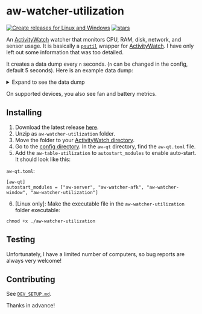 # aw-watcher-utilization
[![Create releases for Linux and Windows](https://github.com/Alwinator/aw-watcher-utilization/actions/workflows/build-release.yml/badge.svg)](https://github.com/Alwinator/aw-watcher-utilization/actions/workflows/build-release.yml)
[![stars](https://img.shields.io/github/stars/Alwinator/aw-watcher-utilization)](https://github.com/Alwinator/aw-watcher-utilization)

An [ActivityWatch](https://github.com/ActivityWatch/activitywatch) watcher that monitors CPU, RAM, disk, network, and sensor usage. It is basically a [`psutil`](https://github.com/giampaolo/psutil) wrapper for [ActivityWatch](https://github.com/ActivityWatch/activitywatch). I have only left out some information that was too detailed.

It creates a data dump every `n` seconds. (`n` can be changed in the config, default 5 seconds). Here is an example data dump:
<details>
<summary>Expand to see the data dump</summary>
<pre>
{
  "cpu": {
    "times": {
      "user": 1322.13,
      "nice": 8.4,
      "system": 295.14,
      "idle": 70291.32,
      "iowait": 88.89,
      "irq": 0.0,
      "softirq": 46.51,
      "steal": 0.0,
      "guest": 0.0
    },
    "times_percent": {
      "user": 8.0,
      "nice": 0.0,
      "system": 1.8,
      "idle": 88.5,
      "iowait": 0.9,
      "irq": 0.0,
      "softirq": 0.9,
      "steal": 0.0,
      "guest": 0.0
    },
    "percent": [
      1.0,
      7.0,
      2.0,
      1.0,
      2.0,
      1.0,
      0.0,
      1.0,
      0.0,
      1.0,
      4.0,
      9.1,
      2.9,
      1.0,
      0.0,
      1.0,
      1.0,
      0.0,
      0.0,
      1.0,
      2.0,
      0.0,
      1.0,
      0.0
    ],
    "count_logical": 24,
    "count": 12,
    "stats": {
      "ctx_switches": 37394300,
      "interrupts": 17828493,
      "soft_interrupts": 5348055,
      "syscalls": 0
    },
    "freq": {
      "current": 2511.235,
      "min": 2200.0,
      "max": 3700.0
    },
    "loadavg": [
      0.41,
      0.4,
      0.45
    ]
  },
  "memory": {
    "virtual": {
      "total": 33646522368,
      "available": 25273651200,
      "percent": 24.9,
      "used": 7725912064,
      "free": 20975898624,
      "active": 2285453312,
      "inactive": 9401901056,
      "buffers": 254865408,
      "cached": 4689846272,
      "shared": 196804608
    },
    "swap": {
      "total": 17179865088,
      "used": 0,
      "free": 17179865088,
      "percent": 0.0,
      "sin": 0,
      "sout": 0
    }
  },
  "disk": {
    "usage": {
      "total": 1967397240832,
      "used": 179485396992,
      "free": 1687902023680,
      "percent": 9.6
    },
    "io_counters": {
      "read_count": 106909,
      "write_count": 82554,
      "read_bytes": 4226650624,
      "write_bytes": 1836332032,
      "read_time": 14305,
      "write_time": 106840,
      "read_merged_count": 30221,
      "write_merged_count": 83702,
      "busy_time": 141588
    }
  },
  "network": {
    "io_counters": {
      "lo": {
        "bytes_sent": 3811967,
        "bytes_recv": 3811967,
        "packets_sent": 33176,
        "packets_recv": 33176,
        "errin": 0,
        "errout": 0,
        "dropin": 0,
        "dropout": 0
      },
      "enp39s0": {
        "bytes_sent": 7710002,
        "bytes_recv": 101937768,
        "packets_sent": 62853,
        "packets_recv": 90218,
        "errin": 0,
        "errout": 0,
        "dropin": 972,
        "dropout": 0
      },
      "wlo1": {
        "bytes_sent": 781046,
        "bytes_recv": 987573,
        "packets_sent": 5576,
        "packets_recv": 5028,
        "errin": 0,
        "errout": 0,
        "dropin": 23,
        "dropout": 0
      },
      "br-b9a41ca7844a": {
        "bytes_sent": 0,
        "bytes_recv": 0,
        "packets_sent": 0,
        "packets_recv": 0,
        "errin": 0,
        "errout": 0,
        "dropin": 0,
        "dropout": 0
      },
      "br-303b82cbab45": {
        "bytes_sent": 0,
        "bytes_recv": 0,
        "packets_sent": 0,
        "packets_recv": 0,
        "errin": 0,
        "errout": 0,
        "dropin": 0,
        "dropout": 0
      },
      "docker0": {
        "bytes_sent": 0,
        "bytes_recv": 0,
        "packets_sent": 0,
        "packets_recv": 0,
        "errin": 0,
        "errout": 0,
        "dropin": 0,
        "dropout": 0
      },
      "vmnet1": {
        "bytes_sent": 0,
        "bytes_recv": 0,
        "packets_sent": 499,
        "packets_recv": 0,
        "errin": 0,
        "errout": 0,
        "dropin": 0,
        "dropout": 0
      },
      "vmnet8": {
        "bytes_sent": 0,
        "bytes_recv": 0,
        "packets_sent": 501,
        "packets_recv": 0,
        "errin": 0,
        "errout": 0,
        "dropin": 0,
        "dropout": 0
      }
    },
    "net_if_stats": {
      "lo": {
        "isup": true,
        "duplex": 0,
        "speed": 0,
        "mtu": 65536
      },
      "enp39s0": {
        "isup": true,
        "duplex": 2,
        "speed": 1000,
        "mtu": 1500
      },
      "wlo1": {
        "isup": true,
        "duplex": 0,
        "speed": 0,
        "mtu": 1500
      },
      "br-b9a41ca7844a": {
        "isup": false,
        "duplex": 0,
        "speed": 65535,
        "mtu": 1500
      },
      "br-303b82cbab45": {
        "isup": false,
        "duplex": 0,
        "speed": 65535,
        "mtu": 1500
      },
      "docker0": {
        "isup": false,
        "duplex": 0,
        "speed": 65535,
        "mtu": 1500
      },
      "vmnet1": {
        "isup": true,
        "duplex": 0,
        "speed": 0,
        "mtu": 1500
      },
      "vmnet8": {
        "isup": true,
        "duplex": 0,
        "speed": 0,
        "mtu": 1500
      }
    }
  },
  "sensors": {
    "temperatures": {
      "nvme": [
        {
          "label": "Composite",
          "current": 39.85,
          "high": 81.85,
          "critical": 84.85
        },
        {
          "label": "Sensor 1",
          "current": 39.85,
          "high": 65261.85,
          "critical": 65261.85
        },
        {
          "label": "Sensor 2",
          "current": 44.85,
          "high": 65261.85,
          "critical": 65261.85
        },
        {
          "label": "Composite",
          "current": 38.85,
          "high": 81.85,
          "critical": 84.85
        },
        {
          "label": "Sensor 1",
          "current": 38.85,
          "high": 65261.85,
          "critical": 65261.85
        },
        {
          "label": "Sensor 2",
          "current": 45.85,
          "high": 65261.85,
          "critical": 65261.85
        }
      ],
      "k10temp": [
        {
          "label": "Tctl",
          "current": 45.75,
          "high": null,
          "critical": null
        },
        {
          "label": "Tdie",
          "current": 45.75,
          "high": null,
          "critical": null
        }
      ],
      "iwlwifi_1": [
        {
          "label": "",
          "current": 38.0,
          "high": null,
          "critical": null
        }
      ]
    },
    "fans": {}
  },
  "other": {
    "users": [
      {
        "name": "alwin",
        "terminal": ":1",
        "host": ":1",
        "started": 1629982080.0,
        "pid": 11504
      }
    ],
    "boot_time": 1629980632.0
  }
}
</pre>
</details>

On supported devices, you also see fan and battery metrics.

## Installing
1. Download the latest release [here](https://github.com/Alwinator/aw-watcher-utilization/releases).
2. Unzip as `aw-watcher-utilization` folder.
3. Move the folder to your [ActivityWatch directory](https://docs.activitywatch.net/en/latest/directories.html#data).
4. Go to the [config directory](https://docs.activitywatch.net/en/latest/directories.html#config). In the `aw-qt` directory, find the `aw-qt.toml` file.
5. Add the `aw-table-utilization` to `autostart_modules` to enable auto-start. It should look like this:

`aw-qt.toml`:
```
[aw-qt]
autostart_modules = ["aw-server", "aw-watcher-afk", "aw-watcher-window", "aw-watcher-utilization"]
```
6. [Linux only]: Make the executable file in the `aw-watcher-utilization` folder executable:
```
chmod +x ./aw-watcher-utilization
```

## Testing
Unfortunately, I have a limited number of computers, so bug reports are always very welcome!

## Contributing
See [`DEV_SETUP.md`](DEV_SETUP.md).

Thanks in advance!

